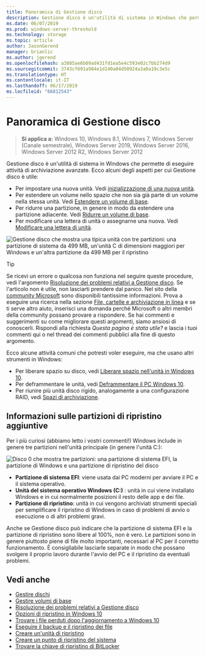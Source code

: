 ```yaml
---
title: Panoramica di Gestione disco
description: Gestione disco è un'utilità di sistema in Windows che permette di eseguire attività di archiviazione avanzate, tra cui l'inizializzazione di una nuova unità, l'estensione dei volumi, la compressione delle partizioni e la modifica delle lettere di unità.
ms.date: 06/07/2019
ms.prod: windows-server-threshold
ms.technology: storage
ms.topic: article
author: JasonGerend
manager: brianlic
ms.author: jgerend
ms.openlocfilehash: a3885ae6b09ad431fd1ea5e4c593e02c7bb274d9
ms.sourcegitcommit: 3743cf691a984e1d140a04d50924a3a0a19c3e5c
ms.translationtype: HT
ms.contentlocale: it-IT
ms.lasthandoff: 06/17/2019
ms.locfileid: "66812543"
---
```

# <a name="overview-of-disk-management"></a>Panoramica di Gestione disco

> **Si applica a:** Windows 10, Windows 8.1, Windows 7, Windows Server (Canale semestrale), Windows Server 2019, Windows Server 2016, Windows Server 2012 R2, Windows Server 2012

Gestione disco è un'utilità di sistema in Windows che permette di eseguire attività di archiviazione avanzate. Ecco alcuni degli aspetti per cui Gestione disco è utile:

- Per impostare una nuova unità. Vedi [inizializzazione di una nuova unità](initialize-new-disks.md).
- Per estendere un volume nello spazio che non sia già parte di un volume nella stessa unità. Vedi [Estendere un volume di base](extend-a-basic-volume.md).
- Per ridurre una partizione, in genere in modo da estendere una partizione adiacente. Vedi [Ridurre un volume di base](shrink-a-basic-volume.md).
- Per modificare una lettera di unità o assegnarne una nuova. Vedi [Modificare una lettera di unità](change-a-drive-letter.md).

![Gestione disco che mostra una tipica unità con tre partizioni: una partizione di sistema da 499 MB, un'unità C di dimensioni maggiori per Windows e un'altra partizione da 499 MB per il ripristino](media/disk-management.png)

> [!TIP]
>  Se ricevi un errore o qualcosa non funziona nel seguire queste procedure, vedi l'argomento [Risoluzione dei problemi relativi a Gestione disco](troubleshooting-disk-management.md). Se l'articolo non è utile, non lasciarti prendere dal panico. Nel sito della [community Microsoft](https://answers.microsoft.com/en-us/windows) sono disponibili tantissime informazioni. Prova a eseguire una ricerca nella sezione [File, cartelle e archiviazione in linea](https://answers.microsoft.com/en-us/windows/forum/windows_10-files?sort=lastreplydate&dir=desc&tab=All&status=all&mod=&modAge=&advFil=&postedAfter=&postedBefore=&threadType=all&isFilterExpanded=true&tm=1514405359639) e se ti serve altro aiuto, inserisci una domanda perché Microsoft o altri membri della community possano provare a rispondere. Se hai commenti e suggerimenti su come migliorare questi argomenti, siamo ansiosi di conoscerli. Rispondi alla richiesta *Questa pagina è stata utile?* e lascia i tuoi commenti qui o nel thread dei commenti pubblici alla fine di questo argomento.

Ecco alcune attività comuni che potresti voler eseguire, ma che usano altri strumenti in Windows:

- Per liberare spazio su disco, vedi [Liberare spazio nell'unità in Windows 10](https://support.microsoft.com/help/12425/windows-10-free-up-drive-space).
- Per deframmentare le unità, vedi [Deframmentare il PC Windows 10](https://support.microsoft.com/help/4026701/windows-defragment-your-windows-10-pc).
- Per riunire più unità disco rigido, analogamente a una configurazione RAID, vedi [Spazi di archiviazione](https://support.microsoft.com/help/12438/windows-10-storage-spaces).

## <a name="about-those-extra-recovery-partitions"></a>Informazioni sulle partizioni di ripristino aggiuntive

Per i più curiosi (abbiamo letto i vostri commenti!) Windows include in genere tre partizioni nell'unità principale (in genere l'unità C:\):

![Disco 0 che mostra tre partizioni: una partizione di sistema EFI, la partizione di Windows e una partizione di ripristino del disco](media/windows-partitions.png)

- **Partizione di sistema EFI**: viene usata dai PC moderni per avviare il PC e il sistema operativo.
- **Unità del sistema operativo Windows (C:)** : unità in cui viene installato Windows e in cui normalmente posizioni il resto delle app e dei file.
- **Partizione di ripristino**: unità in cui vengono archiviati strumenti speciali per semplificare il ripristino di Windows in caso di problemi di avvio o esecuzione o di altri problemi gravi.

Anche se Gestione disco può indicare che la partizione di sistema EFI e la partizione di ripristino sono libere al 100%, non è vero. Le partizioni sono in genere piuttosto piene di file molto importanti, necessari al PC per il corretto funzionamento. È consigliabile lasciarle separate in modo che possano svolgere il proprio lavoro durante l'avvio del PC e il ripristino da eventuali problemi.

## <a name="see-also"></a>Vedi anche

- [Gestire dischi](manage-disks.md)
- [Gestire volumi di base](manage-basic-volumes.md)
- [Risoluzione dei problemi relativi a Gestione disco](troubleshooting-disk-management.md)
- [Opzioni di ripristino in Windows 10](https://support.microsoft.com/help/12415/windows-10-recovery-options)
- [Trovare i file perduti dopo l'aggiornamento a Windows 10](https://support.microsoft.com/help/12386/windows-10-find-lost-files-after-update)
- [Eseguire il backup e il ripristino dei file](https://support.microsoft.com/help/17143/windows-10-back-up-your-files)
- [Creare un'unità di ripristino](https://support.microsoft.com/help/4026852/windows-create-a-recovery-drive)
- [Creare un punto di ripristino del sistema](https://support.microsoft.com/help/4027538/windows-create-a-system-restore-point)
- [Trovare la chiave di ripristino di BitLocker](https://support.microsoft.com/help/4026181/windows-find-my-bitlocker-recovery-key)
